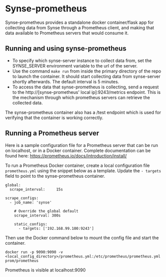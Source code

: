 # Synse-prometheus

Synse-prometheus provides a standalone docker container/flask app for collecting data from Synse through a Prometheus client, and making that data available to Prometheus servers that would consume it.

## Running and using synse-prometheus
* To specify which synse-server instance to collect data from, set the SYNSE_SERVER environment variable to the url of the server.
* Use the command `make run` from inside the primary directory of the repo to launch the container. It should start collecting data from synse-server shortly afterwards. The default interval is 5 minutes.
* To access the data that synse-prometheus is collecting, send a request to the http://[synse-prometheus' local ip]:9243/metrics endpoint. This is the mechanism through which prometheus servers can retrieve the collected data.

The synse-prometheus container also has a /test endpoint which is used for verifying that the container is working correctly.

## Running a Prometheus server
Here is a sample configuration file for a Prometheus server that can be run on localhost, or in a Docker container. Complete documentation can be found here: https://prometheus.io/docs/introduction/install/

To run a Prometheus Docker container, create a local configuration file ```prometheus.yml``` using the snippet below as a template.
Update the ```- targets``` field to point to the synse-prometheus container.
```
global:
  scrape_interval:     15s

scrape_configs:
  - job_name: 'synse'

    # Override the global default
    scrape_interval: 300s

    static_configs:
      - targets: ['192.168.99.100:9243']
```
Then use the Docker command below to mount the config file and start the container.
```
docker run -p 9090:9090 -v <local_config_directory>/prometheus.yml:/etc/prometheus/prometheus.yml prom/prometheus
```

Prometheus is visible at localhost:9090
